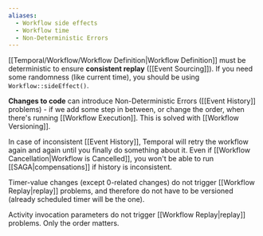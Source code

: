 ```yaml
---
aliases:
  - Workflow side effects
  - Workflow time
  - Non-Deterministic Errors
---
```

[[Temporal/Workflow/Workflow Definition|Workflow Definition]]  must be deterministic to ensure **consistent replay** ([[Event Sourcing]]). If you need some randomness (like current time), you should be using `Workflow::sideEffect()`.

**Changes to code** can introduce Non-Deterministic Errors ([[Event History]] problems) - if we add some step in between, or change the order, when there's running [[Workflow Execution]]. This is solved with [[Workflow Versioning]].

In case of inconsistent [[Event History]], Temporal will retry the workflow again and again until you finally do something about it. Even if [[Workflow Cancellation|Workflow is Cancelled]], you won't be able to run [[SAGA|compensations]] if history is inconsistent.

Timer-value changes (except 0-related changes) do not trigger [[Workflow Replay|replay]] problems, and therefore do not have to be versioned (already scheduled timer will be the one).

Activity invocation parameters do not trigger [[Workflow Replay|replay]] problems. Only the order matters.
